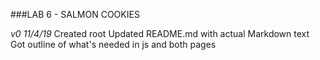 ###LAB 6 - SALMON COOKIES

_v0 11/4/19_
Created root
Updated README.md with actual Markdown text
Got outline of what's needed in js and both pages